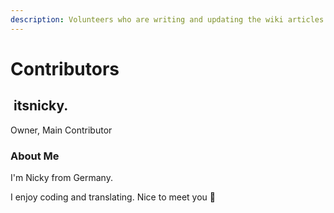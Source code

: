 ```yaml
---
description: Volunteers who are writing and updating the wiki articles
---
```


# Contributors

## <img src="https://cdn.discordapp.com/avatars/729343563401265193/009ddbb31824dca131de2d433b1d2ddb.png" alt="" data-size="line"> itsnicky.

Owner, Main Contributor

### About Me

I'm Nicky from Germany.

I enjoy coding and translating. Nice to meet you 👋